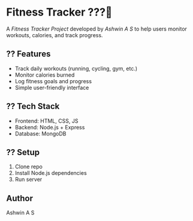 # Fitness Tracker ??? 
 
A *Fitness Tracker Project* developed by *Ashwin A S* to help users monitor workouts, calories, and track progress. 
 
## ?? Features 
- Track daily workouts (running, cycling, gym, etc.) 
- Monitor calories burned 
- Log fitness goals and progress 
- Simple user-friendly interface 
 
## ?? Tech Stack 
- Frontend: HTML, CSS, JS 
- Backend: Node.js + Express 
- Database: MongoDB 
 
## ?? Setup 
1. Clone repo 
2. Install Node.js dependencies 
3. Run server 
 
## Author 
Ashwin A S 
